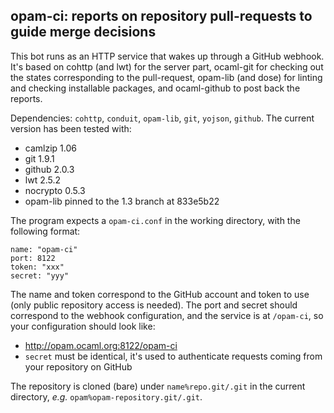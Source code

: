 ## opam-ci: reports on repository pull-requests to guide merge decisions

This bot runs as an HTTP service that wakes up through a GitHub webhook. It's
based on cohttp (and lwt) for the server part, ocaml-git for checking out the
states corresponding to the pull-request, opam-lib (and dose) for linting and
checking installable packages, and ocaml-github to post back the reports.

Dependencies: `cohttp`, `conduit`, `opam-lib`, `git`, `yojson`, `github`. The
current version has been tested with:
- camlzip 1.06
- git 1.9.1
- github 2.0.3
- lwt 2.5.2
- nocrypto 0.5.3
- opam-lib pinned to the 1.3 branch at 833e5b22

The program expects a `opam-ci.conf` in the working directory, with the
following format:

```
name: "opam-ci"
port: 8122
token: "xxx"
secret: "yyy"
```

The name and token correspond to the GitHub account and token to use (only
public repository access is needed). The port and secret should correspond to
the webhook configuration, and the service is at `/opam-ci`, so your
configuration should look like:
- http://opam.ocaml.org:8122/opam-ci
- `secret` must be identical, it's used to authenticate requests coming from
  your repository on GitHub

The repository is cloned (bare) under `name%repo.git/.git` in the current
directory, _e.g._ `opam%opam-repository.git/.git`.
